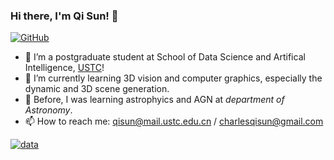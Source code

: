 ### Hi there, I'm Qi Sun! 👋

[![GitHub](https://img.shields.io/badge/dynamic/json?logo=github&label=GitHub&labelColor=495867&color=495867&query=%24.data.totalSubs&url=https%3A%2F%2Fapi.spencerwoo.com%2Fsubstats%2F%3Fsource%3Dgithub%26queryKey%3Dhayschan&style=flat-square)](https://github.com/sunqi-ustc)

- 🔭 I’m a postgraduate student at School of Data Science and Artifical Intelligence, [USTC](https://www.ustc.edu.cn)!
- 🌱 I’m currently learning 3D vision and computer graphics, especially the dynamic and 3D scene generation.
- :satellite: Before, I was learning astrophyics and AGN at *department of Astronomy*.
- 📫 How to reach me: qisun@mail.ustc.edu.cn / charlesqisun@gmail.com

[![data](https://github-readme-stats.vercel.app/api?username=qsun1)]()

